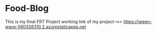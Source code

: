 # Food-Blog
This is my final FRT Project
working link of my project-->> https://green-wave-060326310.2.azurestaticapps.net
